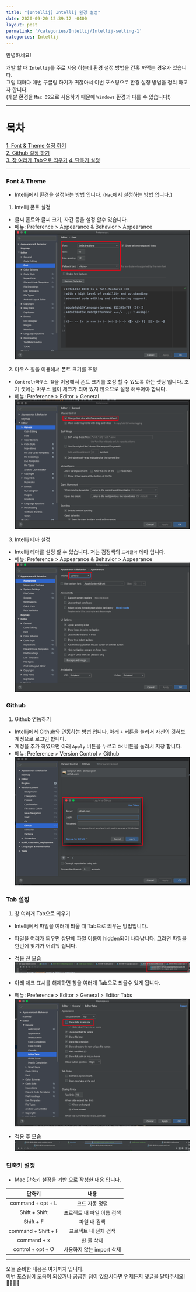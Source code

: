 ```yaml
---
title: "[Intellij] Intellij 환경 설정"
date: 2020-09-20 12:39:12 -0400
layout: post
permalink: '/categories/Intellij/Intellij-setting-1'
categories: Intellij
---
```


안녕하세요!

개발 할 때 `Intellij`를 주로 사용 하는데 환경 설정 방법을 간혹 까먹는 경우가 있습니다.  
그럴 때마다 매번 구글링 하기가 귀찮아서 이번 포스팅으로 환경 설정 방법을 정리 하고자 합니다.    
(개발 환경을 `Mac OS`으로 사용하기 때문에 `Windows` 환경과 다를 수 있습니다!)


-----

# 목차
[1. Font & Theme 설정 하기](#Font-&-Theme)  
[2. Github 설정 하기](#Github)  
[3. 창 여러개 Tab으로 띄우기](#Tab-설정)
[4. 단축기 설정](#단축키-설정)

-----

### Font & Theme
- Intellij에서 환경을 설정하는 방법 입니다. (`Mac`에서 설정하는 방법 입니다.)


1. Intellij 폰트 설정
- 글씨 폰트와 글씨 크기, 자간 등을 설정 할수 있습니다.
- 메뉴: Preference > Appearance & Behavior > Appearance
![Font](/assets/images/intellij/intellij-font-setting.png)


2. 마우스 휠을 이용해서 폰트 크기를 조정
- `Control+마우스 휠`을 이용해서 폰트 크기를 조정 할 수 있도록 하는 셋팅 입니다. 초기 셋에는 마우스 휠이 체크가 되어 있지 않으므로 설정 해주어야 합니다.
- 메뉴: Preference > Editor > General
![Mouse wheel](/assets/images/intellij/intellij-mouse-wheel.png)


3. Intellij 테마 설정
- Intellij 테마를 설정 할 수 있습니다. 저는 검정색의 `드라큘라` 테마 입니다.
- 메뉴: Preference > Appearance & Behavior > Appearance
![Appearance](/assets/images/intellij/intellij-theme-setting.png)


### Github
1. Github 연동하기
- Intellij에서 Github와 연동하는 방법 입니다. 아래 `+` 버튼을 눌러서 자신의 깃허브 계정으로 로그인 합니다.  
- 계정을 추가 하였으면 아래 `Apply` 버튼을 누르고 `OK` 버튼을 눌러서 저장 합니다.
- 메뉴: Preference > Version Control > Github
![Github](/assets/images/intellij/intellij-github-setting.png)


### Tab 설정
1. 창 여러개 Tab으로 띄우기
- Intellij에서 파일을 여러개 띄울 때 Tab으로 띄우는 방법입니다.  
- 파일을 여러개 띄우면 상단에 파일 이름이 hidden되어 나타납니다. 그러면 파일을 한번에 찾기가 어려워 집니다.
- 적용 전 모습
![file1](/assets/images/intellij/intellij-tab-setting.png)

- 아래 체크 표시를 해제하면 창을 여러개 Tab으로 띄울수 있게 됩니다.
- 메뉴: Preference > Editor > General > Editor Tabs
![file2](/assets/images/intellij/intellij-tab-setting-2.png)

- 적용 후 모습
![file3](/assets/images/intellij/intellij-tab-setting-3.png)


### 딘축키 설정 
- Mac 단축키 설정을 기반 으로 작성한 내용 입니다.

|        단축키         |              내용            |
|:-------------------:|:---------------------------:|
| command + opt + L   |           코드 자동 정렬        | 
|   Shift + Shift     |     프로젝트 내 파일 이름 검색     |
|   Shift + F         |          파일 내 검색          |
| command + Shift + F |        프로젝트 내 전체 검색     |
|   command + x       |            한 줄 삭제          |
|  control + opt + O  |     사용하지 않는 import 삭제    |



-----



오늘 준비한 내용은 여기까지 입니다.  
이번 포스팅이 도움이 되셨거나 궁금한 점이 있으시다면 언제든지 댓글을 달아주세요!🙋🏻‍♀️💡




